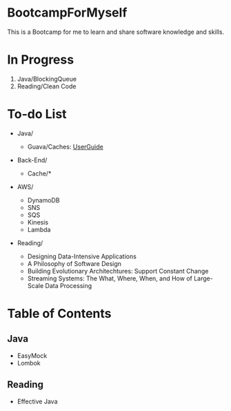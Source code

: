 # BootcampForMyself
This is a Bootcamp for me to learn and share software knowledge and skills.

# In Progress
1. Java/BlockingQueue
1. Reading/Clean Code

# To-do List
- Java/
  - Guava/Caches: [UserGuide](https://github.com/google/guava/wiki/CachesExplained)

- Back-End/
  - Cache/*

- AWS/
  - DynamoDB
  - SNS
  - SQS
  - Kinesis
  - Lambda
 
- Reading/
  - Designing Data-Intensive Applications
  - A Philosophy of Software Design
  - Building Evolutionary Architechtures: Support Constant Change
  - Streaming Systems: The What, Where, When, and How of Large-Scale Data Processing

# Table of Contents
## Java
- EasyMock
- Lombok
## Reading
- Effective Java
